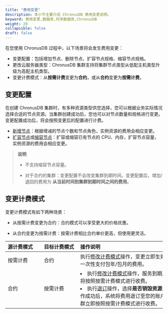 ```yaml
---
title: "费用变更"
description: 本小节主要介绍 ChronusDB 费用变更说明。 
keyword: 费用变更,数据库,时序数据库,ChronusDB
weight: 20
collapsible: false
draft: false
---
```


在您使用 ChronusDB 过程中，以下场景将会发生费用变更：

- 变更配置：包括增加节点、删除节点、扩容节点规格、缩容节点规格。
- 更改云服务器类型：ChronusDB 集群支持将集群节点类型从低配主机类型升级为高配主机类型。
- 变更计费模式：从**按需计费**变更为**合约**，或从**合约**变更为**按需计费**。

## 变更配置

在创建 ChronusDB 集群时，有多种资源类型供您选择，您可以根据业务实际情况选择合适的节点资源。当集群创建成功后，您也可以对节点数量和规格进行变更。变更配置成功后，将会按照变更后的配置进行计费。

- [新增节点](../../manual/node_lifecycle/create_node)：根据增减的节点个数和节点角色，实例资源的费用会相应变更。
- [扩容节点](../../manual/node_lifecycle/capacity_expansion)或[缩容节点](../../manual/node_lifecycle/capacity_expansion)：扩容或缩容已有节点的 CPU、内存，扩容节点容量，实例资源的费用会相应变更。

> **说明**
> 
> - 不支持缩容节点容量。
> 
> - 对于合约的集群：变更配置不会改变集群到期时间。变更配置后，增加/退回的费用为 **从当前时间到集群到期时间之间的费用**。

## 变更计费模式

变更计费模式有如下两种场景：

- 从按需计费变更为合约：合约模式可以享受更大的价格优惠。

- 从合约变更为按需计费：按需计费相比合约单价更高，但使用更灵活。  

|<span style="display:inline-block;width:100px">源计费模式</span> |<span style="display:inline-block;width:100px">目标计费模式</span>|<span style="display:inline-block;width:330px">操作说明</span>|
|:----|:----|:----|
|   按需计费     | 合约  |  执行[修改计费模式](../../manual/cluster_lifecycle/switch_billing_mode)操作，变更立即生效，您需一次性支付包年/包月的费用。  |
|   合约   | 按需计费   |  <li>执行[修改计费模式](../../manual/cluster_lifecycle/switch_billing_mode)操作，服务到期后，集群将按照按需计费模式进行收费。<li>执行[退订](../../manual/cluster_lifecycle/unsubscribe)操作，选择**是否销毁资源**为`否`，操作成功后，系统将费用退订至您的账户中，集群立即按照按需计费模式进行收费。 |
